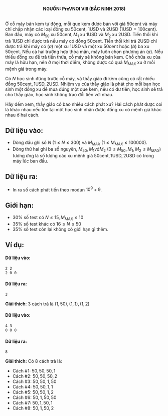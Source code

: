 **<center>NGUỒN: PreVNOI Ⅷ (BẮC NINH 2018)</center>**
<br>

Ở cỗ máy bán kem tự động, mỗi que kem được bán với giá $50 \text{cent}$ và máy chỉ chấp nhận các loại đồng xu $50 \text{cent}$, $1 \text{USD}$ và $2 \text{USD}$ $\left(1 \text{USD} = 100 \text{cent}\right)$. Ban đầu, máy có $M_{50} \text{ xu } 50 \text{cent}, M_1 \text{ xu } 1 \text{USD} \text{ và } M_2 \text{ xu } 2 \text{USD}$. Tiền thối khi trả $1 \text{USD}$ chỉ được trả nếu máy có đồng $50 \text{cent}$. Tiền thối khi trả $2 \text{USD}$ chỉ được trả khi máy có $(a)$ một xu $1 \text{USD}$ và một xu $50 \text{cent}$ hoặc $(b)$ ba xu $50 \text{cent}$. Nếu cả hai trường hợp thỏa mãn, máy luôn chọn phương án $(a)$. Nếu thiếu đồng xu để trả tiền thừa, cỗ máy sẽ không bán kem. Chỗ chứa xu của máy là hữu hạn, nên ở mọi thời điểm, không được có quá $M_{MAX}$ xu ở mỗi mệnh giá trong máy.

Có $N$ học sinh đứng trước cỗ máy, và thầy giáo đi kèm cũng có rất nhiều đồng $50 \text{cent}, 1 \text{USD}, 2 \text{USD}$. Nhiệm vụ của thầy giáo là phát cho mỗi bạn học sinh một đồng xu để mua đúng một que kem, nếu có dư tiền, học sinh sẽ trả cho thầy giáo, học sinh không trao đổi tiền với nhau.

Hãy đếm xem, thầy giáo có bao nhiêu cách phát xu? Hai cách phát được coi là khác nhau nếu tồn tại một học sinh nhận được đồng xu có mệnh giá khác nhau ở hai cách.

## Dữ liệu vào:
- Dòng đầu ghi số $N$ $(1 ≤ N ≤ 300)$ và $M_{MAX}$ $(1 ≤ M_{MAX} ≤ 100000)$.
- Dòng thứ hai ghi ba số nguyên, $M_{50}, M_1 và M_2 \text{ }\left(0 ≤ M_{50}, M_1, M_2 ≤ M_{MAX}\right)$ tương ứng là số lượng các xu mệnh giá $50 \text{cent}, 1 \text{USD}, 2 \text{USD}$ có trong máy lúc ban đầu. 

## Dữ liệu ra:
- In ra số cách phát tiền theo modun $10^9+9$.

## Giới hạn:
- $30\%$ số test có $N ≤ 15, M_{MAX} ≤ 10$
- $35\%$ số test khác có $16 ≤ N ≤ 50$
- $35\%$ số test còn lại không có giới hạn gì thêm.

## Ví dụ:
#### Dữ liệu vào:
```
2 2
2 0 0
```

#### Dữ liệu ra:
```
3
```

**Giải thích**: $3$ cách trả là $(1, 50), (1, 1), (1, 2)$

#### Dữ liệu vào:
```
4 3 
0 0 0
```

#### Dữ liệu ra:
```
8
```

**Giải thích:** Có $8$ cách trả là:

- Cách $\#1$: $50, 50, 50, 1$ 
- Cách $\#2$: $50, 50, 50, 2$
- Cách $\#3$: $50, 50, 1, 50$ 
- Cách $\#4$: $50, 50, 1, 1$ 
- Cách $\#5$: $50, 50, 1, 2$ 
- Cách $\#6$: $50, 1, 50, 50$ 
- Cách $\#7$: $50, 1, 50, 1$ 
- Cách $\#8$: $50, 1, 50, 2$ 
